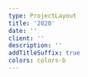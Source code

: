 ```yaml
---
type: ProjectLayout
title: '2020'
date: ''
client: ''
description: ''
addTitleSuffix: true
colors: colors-b
---
```

